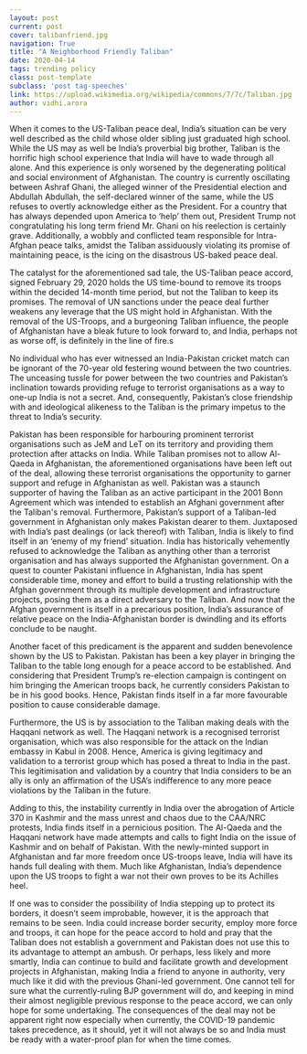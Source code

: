 ```yaml
---
layout: post
current: post
cover: talibanfriend.jpg
navigation: True
title: "A Neighborhood Friendly Taliban"
date: 2020-04-14
tags: trending policy
class: post-template
subclass: 'post tag-speeches'
link: https://upload.wikimedia.org/wikipedia/commons/7/7c/Taliban.jpg
author: vidhi.arora
---   
```

When it comes to the US-Taliban peace deal, India’s situation can be very well described as the child whose older sibling just graduated high school. While the US may as well be India’s proverbial big brother, Taliban is the horrific high school experience that India will have to wade through all alone. And this experience is only worsened by the degenerating political and social environment of Afghanistan. The country is currently oscillating between Ashraf Ghani, the alleged winner of the Presidential election and Abdullah Abdullah, the self-declared winner of the same, while the US refuses to overtly acknowledge either as the President. For a country that has always depended upon America to ‘help’ them out, President Trump not congratulating his long term friend Mr. Ghani on his reelection is certainly grave. Additionally, a wobbly and conflicted team responsible for Intra-Afghan peace talks, amidst the Taliban assiduously violating its promise of maintaining peace, is the icing on the disastrous US-baked peace deal.

  

The catalyst for the aforementioned sad tale, the US-Taliban peace accord, signed February 29, 2020 holds the US time-bound to remove its troops within the decided 14-month time period, but not the Taliban to keep its promises. The removal of UN sanctions under the peace deal further weakens any leverage that the US might hold in Afghanistan. With the removal of the US-Troops, and a burgeoning Taliban influence, the people of Afghanistan have a bleak future to look forward to, and India, perhaps not as worse off, is definitely in the line of fire.s

  

No individual who has ever witnessed an India-Pakistan cricket match can be ignorant of the 70-year old festering wound between the two countries. The unceasing tussle for power between the two countries and Pakistan’s inclination towards providing refuge to terrorist organisations as a way to one-up India is not a secret. And, consequently, Pakistan’s close friendship with and ideological alikeness to the Taliban is the primary impetus to the threat to India’s security.

  

Pakistan has been responsible for harbouring prominent terrorist organisations such as JeM and LeT on its territory and providing them protection after attacks on India. While Taliban promises not to allow Al-Qaeda in Afghanistan, the aforementioned organisations have been left out of the deal, allowing these terrorist organisations the opportunity to garner support and refuge in Afghanistan as well. Pakistan was a staunch supporter of having the Taliban as an active participant in the 2001 Bonn Agreement which was intended to establish an Afghani government after the Taliban's removal. Furthermore, Pakistan’s support of a Taliban-led government in Afghanistan only makes Pakistan dearer to them. Juxtaposed with India’s past dealings (or lack thereof) with Taliban, India is likely to find itself in an ‘enemy of my friend’ situation. India has historically vehemently refused to acknowledge the Taliban as anything other than a terrorist organisation and has always supported the Afghanistan government. On a quest to counter Pakistani influence in Afghanistan, India has spent considerable time, money and effort to build a trusting relationship with the Afghan government through its multiple development and infrastructure projects, posing them as a direct adversary to the Taliban. And now that the Afghan government is itself in a precarious position, India’s assurance of relative peace on the India-Afghanistan border is dwindling and its efforts conclude to be naught.

  

Another facet of this predicament is the apparent and sudden benevolence shown by the US to Pakistan. Pakistan has been a key player in bringing the Taliban to the table long enough for a peace accord to be established. And considering that President Trump’s re-election campaign is contingent on him bringing the American troops back, he currently considers Pakistan to be in his good books. Hence, Pakistan finds itself in a far more favourable position to cause considerable damage.

  

Furthermore, the US is by association to the Taliban making deals with the Haqqani network as well. The Haqqani network is a recognised terrorist organisation, which was also responsible for the attack on the Indian embassy in Kabul in 2008. Hence, America is giving legitimacy and validation to a terrorist group which has posed a threat to India in the past. This legitimisation and validation by a country that India considers to be an ally is only an affirmation of the USA’s indifference to any more peace violations by the Taliban in the future.

  

Adding to this, the instability currently in India over the abrogation of Article 370 in Kashmir and the mass unrest and chaos due to the CAA/NRC protests, India finds itself in a pernicious position. The Al-Qaeda and the Haqqani network have made attempts and calls to fight India on the issue of Kashmir and on behalf of Pakistan. With the newly-minted support in Afghanistan and far more freedom once US-troops leave, India will have its hands full dealing with them. Much like Afghanistan, India’s dependence upon the US troops to fight a war not their own proves to be its Achilles heel.

  

If one was to consider the possibility of India stepping up to protect its borders, it doesn’t seem improbable, however, it is the approach that remains to be seen. India could increase border security, employ more force and troops, it can hope for the peace accord to hold and pray that the Taliban does not establish a government and Pakistan does not use this to its advantage to attempt an ambush. Or perhaps, less likely and more smartly, India can continue to build and facilitate growth and development projects in Afghanistan, making India a friend to anyone in authority, very much like it did with the previous Ghani-led government. One cannot tell for sure what the currently-ruling BJP government will do, and keeping in mind their almost negligible previous response to the peace accord, we can only hope for some undertaking. The consequences of the deal may not be apparent right now especially when currently, the COVID-19 pandemic takes precedence, as it should, yet it will not always be so and India must be ready with a water-proof plan for when the time comes.
